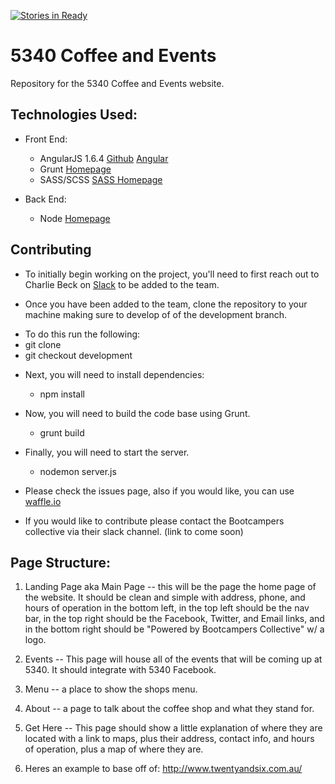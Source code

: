[![Stories in Ready](https://badge.waffle.io/BootcampersCollective/5340CoffeeShop.png?label=ready&title=Ready)](https://waffle.io/BootcampersCollective/5340CoffeeShop)

# 5340 Coffee and Events
Repository for the 5340 Coffee and Events website.

## Technologies Used:

* Front End:
    - AngularJS 1.6.4 [Github](https://github.com/angular/angular.js) [Angular](https://angular.io/)
    - Grunt [Homepage](https://gruntjs.com/)
    - SASS/SCSS [SASS Homepage](http://sass-lang.com/)

* Back End:
    - Node [Homepage](https://nodejs.org/en/)

## Contributing
* To initially begin working on the project, you'll need to first reach out to Charlie Beck on [Slack](https://bootcamperscollective.slack.com) to be added to the team.


* Once you have been added to the team, clone the repository to your machine making sure to develop of of the development branch.
- To do this run the following:   
 - git clone <insert url>
 - git checkout development


* Next, you will need to install dependencies:
    - npm install


* Now, you will need to build the code base using Grunt.
    - grunt build


* Finally, you will need to start the server.
    - nodemon server.js


- Please check the issues page, also if you would like, you can use [waffle.io](http://waffle.io)

- If you would like to contribute please contact the Bootcampers collective via their slack channel.  (link to come soon)




## Page Structure:

1. Landing Page aka Main Page -- this will be the page the home page of the website. It should be clean and simple with address, phone, and hours of operation in the bottom left, in the top left should be the nav bar, in the top right should be the Facebook, Twitter, and Email links, and in the bottom right should be "Powered by Bootcampers Collective" w/ a logo.

2. Events -- This page will house all of the events that will be coming up at 5340. It should integrate with 5340 Facebook.

3. Menu -- a place to show the shops menu.

4. About -- a page to talk about the coffee shop and what they stand for.

5. Get Here -- This page should show a little explanation of where they are located with a link to maps, plus their address, contact info, and hours of operation, plus a map of where they are.

6. Heres an example to base off of: http://www.twentyandsix.com.au/
